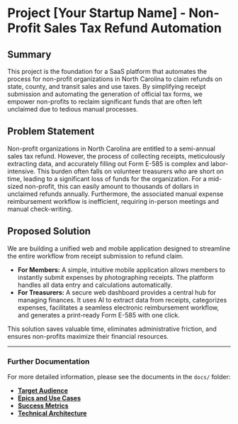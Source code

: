 # Project [Your Startup Name] - Non-Profit Sales Tax Refund Automation

## Summary

This project is the foundation for a SaaS platform that automates the process for non-profit organizations in North Carolina to claim refunds on state, county, and transit sales and use taxes. By simplifying receipt submission and automating the generation of official tax forms, we empower non-profits to reclaim significant funds that are often left unclaimed due to tedious manual processes.

## Problem Statement

Non-profit organizations in North Carolina are entitled to a semi-annual sales tax refund. However, the process of collecting receipts, meticulously extracting data, and accurately filling out Form E-585 is complex and labor-intensive. This burden often falls on volunteer treasurers who are short on time, leading to a significant loss of funds for the organization. For a mid-sized non-profit, this can easily amount to thousands of dollars in unclaimed refunds annually. Furthermore, the associated manual expense reimbursement workflow is inefficient, requiring in-person meetings and manual check-writing.

## Proposed Solution

We are building a unified web and mobile application designed to streamline the entire workflow from receipt submission to refund claim.

*   **For Members:** A simple, intuitive mobile application allows members to instantly submit expenses by photographing receipts. The platform handles all data entry and calculations automatically.
*   **For Treasurers:** A secure web dashboard provides a central hub for managing finances. It uses AI to extract data from receipts, categorizes expenses, facilitates a seamless electronic reimbursement workflow, and generates a print-ready Form E-585 with one click.

This solution saves valuable time, eliminates administrative friction, and ensures non-profits maximize their financial resources.

---

### Further Documentation

For more detailed information, please see the documents in the `docs/` folder:

*   [**Target Audience**](./docs/target_audience.md)
*   [**Epics and Use Cases**](./docs/epics_and_use_cases.md)
*   [**Success Metrics**](./docs/success_metrics.md)
*   [**Technical Architecture**](./docs/technical_architecture.md)